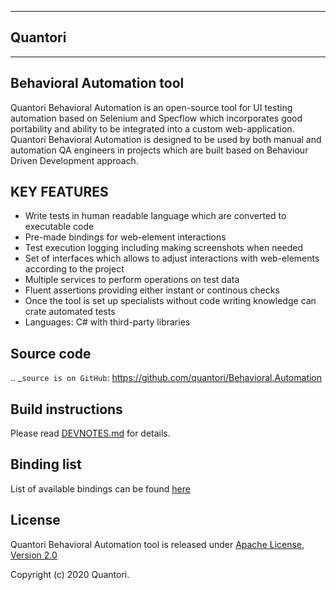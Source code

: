 -----------------------------------
Quantori
-----------------------------------

-----------------------------------
Behavioral Automation tool
-----------------------------------

Quantori Behavioral Automation is an open-source tool for UI testing automation based on Selenium and Specflow which incorporates good portability and ability to be integrated into a custom web-application. Quantori Behavioral Automation is designed to be used by both manual and automation QA engineers in projects which are built based on Behaviour Driven Development approach.

## KEY FEATURES
* Write tests in human readable language which are converted to executable code
* Pre-made bindings for web-element interactions
* Test execution logging including making screenshots when needed
* Set of interfaces which allows to adjust interactions with web-elements according to the project
* Multiple services to perform operations on test data
* Fluent assertions providing either instant or continous checks
* Once the tool is set up specialists without code writing knowledge can crate automated tests
* Languages: C# with third-party libraries

## Source code
.. _`source is on GitHub`: https://github.com/quantori/Behavioral.Automation

## Build instructions
Please read [DEVNOTES.md](DEVNOTES.md) for details.

## Binding list
List of available bindings can be found [here](BINDINGS.md)

## License
Quantori Behavioral Automation tool is released under [Apache License, Version 2.0](LICENSE)

Copyright (c) 2020 Quantori.
